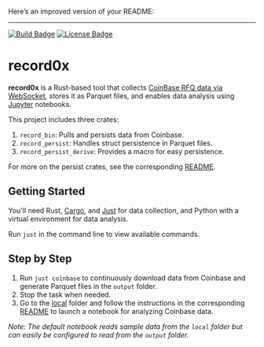 Here’s an improved version of your README:

---

[![Build Badge]][build] [![License Badge]][license]

[Build Badge]: https://img.shields.io/endpoint.svg?url=https%3A%2F%2Factions-badge.atrox.dev%2Ffran0x%record0x%2Fbadge%3Fref%3Dmain&style=flat&label=build  
[build]: https://actions-badge.atrox.dev/fran0x/record0x/goto?ref=main

[License Badge]: https://img.shields.io/badge/License-MIT-blue.svg  
[license]: LICENSE

# record0x

**record0x** is a Rust-based tool that collects [CoinBase RFQ data via WebSocket](https://docs.cdp.coinbase.com/exchange/docs/websocket-channels#rfq-matches-channel), stores it as Parquet files, and enables data analysis using [Jupyter](https://jupyter.org/) notebooks.

This project includes three crates:
1. `record_bin`: Pulls and persists data from Coinbase.
2. `record_persist`: Handles struct persistence in Parquet files.
3. `record_persist_derive`: Provides a macro for easy persistence.

For more on the persist crates, see the corresponding [README](record_persist/README.md).

## Getting Started

You'll need Rust, [Cargo](https://doc.rust-lang.org/cargo), and [Just](https://github.com/casey/just) for data collection, and Python with a virtual environment for data analysis.

Run `just` in the command line to view available commands.

## Step by Step

1. Run `just coinbase` to continuously download data from Coinbase and generate Parquet files in the `output` folder.
2. Stop the task when needed.
3. Go to the [local](local) folder and follow the instructions in the corresponding [README](local/README.md) to launch a notebook for analyzing Coinbase data.

_Note: The default notebook reads sample data from the `local` folder but can easily be configured to read from the `output` folder._